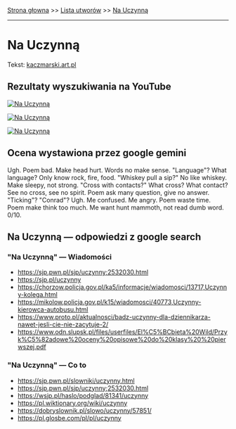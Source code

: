 [Strona głowna](../index.md) >> [Lista utworów](../list.md) >> [Na Uczynną](326.md)

---

# Na Uczynną

Tekst: [kaczmarski.art.pl](https://www.kaczmarski.art.pl/tworczosc/wiersze/na-uczynna/)

## Rezultaty wyszukiwania na YouTube

[![Na Uczynną](http://img.youtube.com/vi/3_PaRYzdRj0/0.jpg)](https://www.youtube.com/watch?v=3_PaRYzdRj0 "Jacek Kaczmarski - Korespondencja klasowa - YouTube")

[![Na Uczynną](http://img.youtube.com/vi/El7nz28ylPo/0.jpg)](https://www.youtube.com/watch?v=El7nz28ylPo "Jacek Kaczmarski - Śniadanie z Bogiem - YouTube")

[![Na Uczynną](http://img.youtube.com/vi/cyO786KOPMg/0.jpg)](https://www.youtube.com/watch?v=cyO786KOPMg "Jacek Kaczmarski - Aleksander Wat - YouTube")

## Ocena wystawiona przez google gemini

Ugh. Poem bad. Make head hurt. Words no make sense. "Language"? What language? Only know rock, fire, food. "Whiskey pull a sip?" No like whiskey. Make sleepy, not strong. "Cross with contacts?" What cross? What contact? See no cross, see no spirit. Poem ask many question, give no answer. "Ticking"? "Conrad"? Ugh. Me confused. Me angry. Poem waste time. Poem make think too much. Me want hunt mammoth, not read dumb word. 0/10.


## Na Uczynną — odpowiedzi z google search

### "Na Uczynną" — Wiadomości

 - <https://sjp.pwn.pl/sjp/uczynny;2532030.html>
 - <https://sjp.pl/uczynny>
 - <https://chorzow.policja.gov.pl/ka5/informacje/wiadomosci/13717,Uczynny-kolega.html>
 - <https://mikolow.policja.gov.pl/k15/wiadomosci/40773,Uczynny-kierowca-autobusu.html>
 - <https://www.proto.pl/aktualnosci/badz-uczynny-dla-dziennikarza-nawet-jesli-cie-nie-zacytuje-2/>
 - <https://www.odn.slupsk.pl/files/userfiles/El%C5%BCbieta%20Wild/Przyk%C5%82adowe%20oceny%20opisowe%20do%20klasy%20%20pierwszej.pdf>

### "Na Uczynną" — Co to

 - <https://sjp.pwn.pl/slowniki/uczynny.html>
 - <https://sjp.pwn.pl/sjp/uczynny;2532030.html>
 - <https://wsjp.pl/haslo/podglad/81341/uczynny>
 - <https://pl.wiktionary.org/wiki/uczynny>
 - <https://dobryslownik.pl/slowo/uczynny/57851/>
 - <https://pl.glosbe.com/pl/pl/uczynny>

